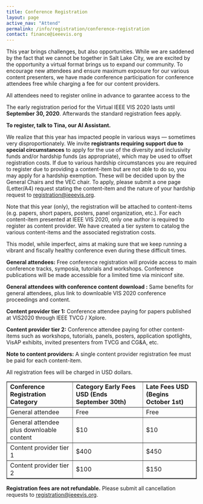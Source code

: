 ```yaml
---
title: Conference Registration
layout: page
active_nav: "Attend"
permalink: /info/registration/conference-registration
contact: finance@ieeevis.org
---
```


This year brings challenges, but also opportunities. While we are saddened by the fact that we cannot be together in Salt Lake City, we are excited by the opportunity a virtual format brings us to expand our community. To encourage new attendees and ensure maximum exposure for our various content presenters, we have made conference participation for conference attendees free while charging a fee for our content providers. 

All attendees need to register online in advance to garantee access to the

The early registration period for the Virtual IEEE VIS 2020 lasts until **September 30, 2020**. Afterwards the standard registration fees apply.

**To register, talk to Tina, our AI Assistant.** 

We realize that this year has impacted people in various ways — sometimes very disproportionately. We invite **registrants requiring support due to special circumstances** to apply for the use of the diversity and inclusivity funds and/or hardship funds (as appropriate), which may be used to offset registration costs.
If due to various hardship circumstances you are required to register due to providing a content-item but are not able to do so, you may apply for a hardship exemption. These will be decided upon by the General Chairs and the VEC chair. To apply, please submit a one page (Letter/A4) request stating the content-item and the nature of your hardship request to [registration@ieeevis.org](mailto:registration@ieeevis.org). 

Note that this year (only), the registration will be attached to content-items (e.g. papers, short papers, posters, panel organization, etc.). For each content-item presented at IEEE VIS 2020, only one author is required to register as content provider. We have created a tier system to catalog the various content-items and the associated registration costs.

This model, while imperfect, aims at making sure that we keep running a vibrant and fiscally healthy conference even during these difficult times.

**General attendees:** Free conference registration will provide access to main conference tracks, symposia, tutorials and workshops. Conference publications will be made accessible for a limited time via miniconf site.

**General attendees with conference content download :** Same benefits for general attendees, plus link to downloable VIS 2020 conference proceedings and content.

**Content provider tier 1:** Conference attendee paying for papers published at VIS2020 through IEEE TVCG / Xplore.

**Content provider tier 2:** Conference attendee paying for other content-items such as workshops, tutorials, panels, posters, application spotlights, VisAP exhibits, invited presenters from TVCG and CG&A, etc.  

**Note to content providers:** A single content provider registration fee must be paid for each content-item. 


All registration fees will be charged in USD dollars. 


<table border="1">
  <tbody>
    <tr>
      <td><strong>Conference Registration Category</strong></td>
      <td><strong>Category	Early Fees USD (Ends September 30th)</strong></td> 
      <td><strong>Late Fees USD (Begins October 1st)</strong></td>
    </tr> 
    <tr>
      <td>General attendee</td> 
      <td>Free</td> 
      <td>Free</td> 
    </tr> 
    <tr> 
      <td>General attendee plus downloable content</td>
      <td>$10</td> 
      <td>$10</td> 
    </tr> 
    <tr> 
      <td>Content provider tier 1</td>
      <td>$400</td>  
      <td>$450</td> 
    </tr> 
    <tr> 
      <td>Content provider tier 2</td> 
      <td>$100</td> 
      <td>$150</td> 
    </tr> 
  </tbody> 
</table> 


**Registration fees are not refundable.**
Please submit all cancellation requests to [registration@ieeevis.org](mailto:registration@ieeevis.org). 


